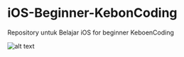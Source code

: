 # iOS-Beginner-KebonCoding
Repository untuk Belajar iOS for beginner KeboenCoding


![alt text](https://drive.google.com/file/d/1FvXYvRTiZ-CngaEI0tiJ_8PUk0BC8Si_/view?usp=sharing)
